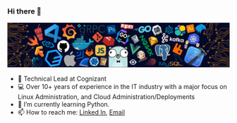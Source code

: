 ### Hi there 👋

![](https://github.com/Dinesh-Prabhakaran/Dinesh-Prabhakaran/blob/main/icons/header.png)

* 💼   Technical Lead at Cognizant
* 💻   Over 10+ years of experience in the IT industry with a major focus on Linux Administration, and Cloud Administration/Deployments
* 🌱   I’m currently learning Python.
* 📫   How to reach me: [Linked In](https://www.linkedin.com/in/dineshprabhakaran), [Email](mailto:dinesh.prabhakaran@outlook.com)
